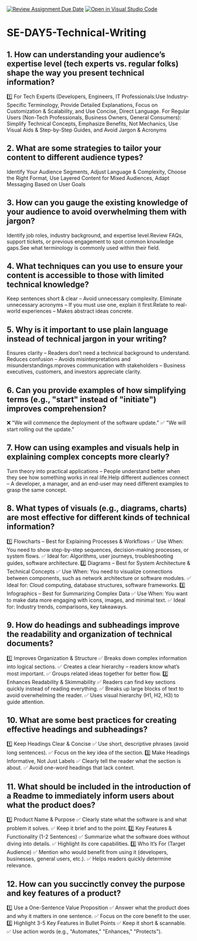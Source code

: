 [![Review Assignment Due Date](https://classroom.github.com/assets/deadline-readme-button-22041afd0340ce965d47ae6ef1cefeee28c7c493a6346c4f15d667ab976d596c.svg)](https://classroom.github.com/a/zsAR-pyY)
[![Open in Visual Studio Code](https://classroom.github.com/assets/open-in-vscode-2e0aaae1b6195c2367325f4f02e2d04e9abb55f0b24a779b69b11b9e10269abc.svg)](https://classroom.github.com/online_ide?assignment_repo_id=18767057&assignment_repo_type=AssignmentRepo)
# SE-DAY5-Technical-Writing
## 1. How can understanding your audience’s expertise level (tech experts vs. regular folks) shape the way you present technical information?
1️⃣ For Tech Experts (Developers, Engineers, IT Professionals:Use Industry-Specific Terminology, Provide Detailed Explanations, Focus on Customization & Scalability, and Use Concise, Direct Language.
 For Regular Users (Non-Tech Professionals, Business Owners, General Consumers): Simplify Technical Concepts, Emphasize Benefits, Not Mechanics, Use Visual Aids & Step-by-Step Guides, and  Avoid Jargon & Acronyms
## 2. What are some strategies to tailor your content to different audience types?
Identify Your Audience Segments, Adjust Language & Complexity, Choose the Right Format, Use Layered Content for Mixed Audiences, Adapt Messaging Based on User Goals
## 3. How can you gauge the existing knowledge of your audience to avoid overwhelming them with jargon?
Identify job roles, industry background, and expertise level.Review FAQs, support tickets, or previous engagement to spot common knowledge gaps.See what terminology is commonly used within their field.
## 4. What techniques can you use to ensure your content is accessible to those with limited technical knowledge?
Keep sentences short & clear – Avoid unnecessary complexity. Eliminate unnecessary acronyms – If you must use one, explain it first.Relate to real-world experiences – Makes abstract ideas concrete.
## 5. Why is it important to use plain language instead of technical jargon in your writing?
Ensures clarity – Readers don’t need a technical background to understand. Reduces confusion – Avoids misinterpretations and misunderstandings.mproves communication with stakeholders – Business executives, customers, and investors appreciate clarity.
## 6. Can you provide examples of how simplifying terms (e.g., "start" instead of "initiate") improves comprehension?
❌ "We will commence the deployment of the software update."
✅ "We will start rolling out the update."
## 7. How can using examples and visuals help in explaining complex concepts more clearly?
 Turn theory into practical applications – People understand better when they see how something works in real life.Help different audiences connect – A developer, a manager, and an end-user may need different examples to grasp the same concept.
## 8. What types of visuals (e.g., diagrams, charts) are most effective for different kinds of technical information?
1️⃣ Flowcharts – Best for Explaining Processes & Workflows
✅ Use When: You need to show step-by-step sequences, decision-making processes, or system flows.
✅ Ideal for: Algorithms, user journeys, troubleshooting guides, software architecture.
2️⃣ Diagrams – Best for System Architecture & Technical Concepts
✅ Use When: You need to visualize connections between components, such as network architecture or software modules.
✅ Ideal for: Cloud computing, database structures, software frameworks.
3️⃣ Infographics – Best for Summarizing Complex Data
✅ Use When: You want to make data more engaging with icons, images, and minimal text.
✅ Ideal for: Industry trends, comparisons, key takeaways.
## 9. How do headings and subheadings improve the readability and organization of technical documents?
1️⃣ Improves Organization & Structure
✅ Breaks down complex information into logical sections.
✅ Creates a clear hierarchy – readers know what’s most important.
✅ Groups related ideas together for better flow.
2️⃣ Enhances Readability & Skimmability
✅ Readers can find key sections quickly instead of reading everything.
✅ Breaks up large blocks of text to avoid overwhelming the reader.
✅ Uses visual hierarchy (H1, H2, H3) to guide attention.
## 10. What are some best practices for creating effective headings and subheadings?
1️⃣ Keep Headings Clear & Concise
✅ Use short, descriptive phrases (avoid long sentences).
✅ Focus on the key idea of the section.
3️⃣ Make Headings Informative, Not Just Labels
✅ Clearly tell the reader what the section is about.
✅ Avoid one-word headings that lack context.
## 11. What should be included in the introduction of a Readme to immediately inform users about what the product does?
1️⃣ Product Name & Purpose
✅ Clearly state what the software is and what problem it solves.
✅ Keep it brief and to the point.
2️⃣ Key Features & Functionality (1-2 Sentences)
✅ Summarize what the software does without diving into details.
✅ Highlight its core capabilities.
3️⃣ Who It’s For (Target Audience)
✅ Mention who would benefit from using it (developers, businesses, general users, etc.).
✅ Helps readers quickly determine relevance.
## 12. How can you succinctly convey the purpose and key features of a product?
1️⃣ Use a One-Sentence Value Proposition
✅ Answer what the product does and why it matters in one sentence.
✅ Focus on the core benefit to the user.
2️⃣ Highlight 3-5 Key Features in Bullet Points
✅ Keep it short & scannable.
✅ Use action words (e.g., "Automates," "Enhances," "Protects").

